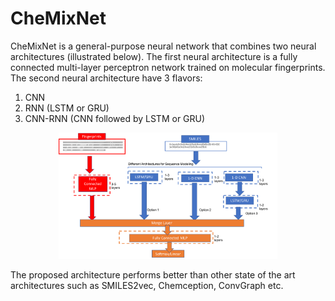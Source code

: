 # CheMixNet
CheMixNet is a general-purpose neural network that combines two neural architectures (illustrated below). 
The first neural architecture is a fully connected multi-layer perceptron network trained on molecular fingerprints. 
The second neural architecture have 3 flavors: 
1. CNN
2. RNN (LSTM or GRU)
3. CNN-RNN (CNN followed by LSTM or GRU)

<p align="center">
  <img src="images/model.pdf" width="350">
</p>

The proposed architecture performs better than other state of the art architectures such as SMILES2vec, Chemception, ConvGraph etc. 

